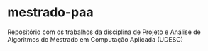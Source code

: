 # mestrado-paa
Repositório com os trabalhos da disciplina de Projeto e Análise de Algoritmos do Mestrado em Computação Aplicada (UDESC)
